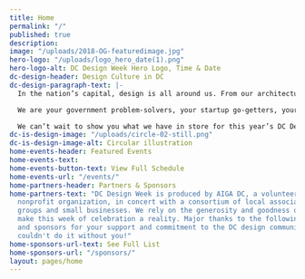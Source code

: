 ```yaml
---
title: Home
permalink: "/"
published: true
description: 
image: "/uploads/2018-OG-featuredimage.jpg"
hero-logo: "/uploads/logo_hero_date(1).png"
hero-logo-alt: DC Design Week Hero Logo, Time & Date
dc-design-header: Design Culture in DC
dc-design-paragraph-text: |-
  In the nation’s capital, design is all around us. From our architecture to our activism, from our technology solutions to our craft cocktails, the DMV is created and recreated by design everyday. We’re not a swamp. We’re more intentional than that.

  We are your government problem-solvers, your startup go-getters, your nonprofit champions. We are makers and changers, artisans and engineers. We’re celebrating together, and you’re invited.

  We can’t wait to show you what we have in store for this year’s DC Design Week. New partners, new venues, new formats, same commitment to the people and the work that makes this city great (because some things just shouldn’t be disrupted). Are you ready?
dc-is-design-image: "/uploads/circle-02-still.png"
dc-is-design-image-alt: Circular illustration
home-events-header: Featured Events
home-events-text: 
home-events-button-text: View Full Schedule
home-events-url: "/events/"
home-partners-header: Partners & Sponsors
home-partners-text: "DC Design Week is produced by AIGA DC, a volunteer-run, 501(3)c
  nonprofit organization, in concert with a consortium of local associations, meetup
  groups and small businesses. We rely on the generosity and goodness of others to
  make this week of celebration a reality. Major thanks to the following partners
  and sponsors for your support and commitment to the DC design community. \n\nWe
  couldn't do it without you!"
home-sponsors-url-text: See Full List
home-sponsors-url: "/sponsors/"
layout: pages/home
---
```


